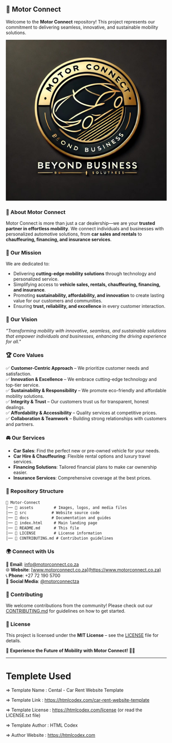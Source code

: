 ## 🚗 Motor Connect  

Welcome to the **Motor Connect** repository! This project represents our commitment to delivering seamless, innovative, and sustainable mobility solutions. 

<img src="Logo.jpg" alt="Logo">

### 🌟 About Motor Connect  

Motor Connect is more than just a car dealership—we are your **trusted partner in effortless mobility**. We connect individuals and businesses with personalized automotive solutions, from **car sales and rentals** to **chauffeuring, financing, and insurance services**.  

### 🎯 Our Mission  

We are dedicated to:  
- Delivering **cutting-edge mobility solutions** through technology and personalized service.  
- Simplifying access to **vehicle sales, rentals, chauffeuring, financing, and insurance**.  
- Promoting **sustainability, affordability, and innovation** to create lasting value for our customers and communities.  
- Ensuring **trust, reliability, and excellence** in every customer interaction.  

### 🚀 Our Vision  

*"Transforming mobility with innovative, seamless, and sustainable solutions that empower individuals and businesses, enhancing the driving experience for all."*  

### 🏆 Core Values  
✅ **Customer-Centric Approach** – We prioritize customer needs and satisfaction.  
✅ **Innovation & Excellence** – We embrace cutting-edge technology and top-tier service.  
✅ **Sustainability & Responsibility** – We promote eco-friendly and affordable mobility solutions.  
✅ **Integrity & Trust** – Our customers trust us for transparent, honest dealings.  
✅ **Affordability & Accessibility** – Quality services at competitive prices.  
✅ **Collaboration & Teamwork** – Building strong relationships with customers and partners.  

### 🚘 Our Services  
- **Car Sales**: Find the perfect new or pre-owned vehicle for your needs.  
- **Car Hire & Chauffeuring**: Flexible rental options and luxury travel services.  
- **Financing Solutions**: Tailored financial plans to make car ownership easier.  
- **Insurance Services**: Comprehensive coverage at the best prices.  

### 📂 Repository Structure  

```
📁 Motor-Connect
│── 📁 assets         # Images, logos, and media files
│── 📁 src           # Website source code
│── 📁 docs          # Documentation and guides
│── 📄 index.html     # Main landing page
│── 📄 README.md      # This file
│── 📄 LICENSE        # License information
│── 📄 CONTRIBUTING.md # Contribution guidelines
```

### 🌍 Connect with Us  

📧 **Email**: [info@motorconnect.co.za](mailto:info@motorconnect.co.za)  
🌐 **Website**: [www.motorconnect.co.za](https://www.motorconnect.co.za)  
📞 **Phone**: +27 72 190 5700  
📱 **Social Media**: [@motorconnectza](https://www.instagram.com/motorconnectza)  

### 🤝 Contributing  

We welcome contributions from the community! Please check out our [CONTRIBUTING.md](CONTRIBUTING.md) for guidelines on how to get started.  

### 📜 License  

This project is licensed under the **MIT License** – see the [LICENSE](LICENSE) file for details.  

🚀 **Experience the Future of Mobility with Motor Connect!** 🚗✨

---

# Templete Used
  =>  Template Name    : Cental - Car Rent Website Template

  =>  Template Link    : https://htmlcodex.com/car-rent-website-template

  =>  Template License : https://htmlcodex.com/license (or read the LICENSE.txt file)

  =>  Template Author  : HTML Codex

  =>  Author Website   : https://htmlcodex.com
